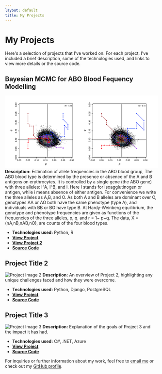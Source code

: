 ```yaml
---
layout: default
title: My Projects
---
```


# My Projects

Here's a selection of projects that I've worked on. For each project, I've included a brief description, some of the technologies used, and links to view more details or the source code.

## Bayesian MCMC for ABO Blood Fequency Modelling
![Bayesian MCMC for ABO Blood Fequency Modelling](ABOBlood.png)
**Description:** Estimation of allele frequencies in the ABO blood group, The ABO blood type is determined by the presence or absence of the A and B antigens on erythrocytes. It is controlled by a single gene (the ABO gene) with three alleles: I^A, I^B, and i. Here I stands for isoagglutinogen or antigen, while i means absence of either antigen. For convenience we write the three alleles as A,B, and O. As both A and B alleles are dominant over O, genotypes AA or AO both have the same phenotype (type A), and individuals with BB
or BO have type B. At Hardy-Weinberg equilibrium, the genotype and phenotype frequencies are given as functions of the frequencies of the three alleles, p, q, and r = 1− p−q. The data, X = (nA,nB,nAB,nO), are counts of the four blood types. 
- **Technologies used:** Python, R
- **[View Project](/documents/GeneCountingAlgorithmReport.pdf)**
- **[View Project 2](/documents/ABO-ML-MCMC.pdf)**
- **[Source Code](https://github.com/anabelyong/Monte-Carlo-Markov-Chain-methods)**

## Project Title 2
![Project Image 2](path/to/project2-image.png)
**Description:** An overview of Project 2, highlighting any unique challenges faced and how they were overcome.
- **Technologies used:** Python, Django, PostgreSQL
- **[View Project](URL-to-project-2)**
- **[Source Code](URL-to-source-code-2)**

## Project Title 3
![Project Image 3](path/to/project3-image.png)
**Description:** Explanation of the goals of Project 3 and the impact it has had.
- **Technologies used:** C#, .NET, Azure
- **[View Project](URL-to-project-3)**
- **[Source Code](URL-to-source-code-3)**

<!-- Repeat the structure above for additional projects -->

For inquiries or further information about my work, feel free to [email me](mailto:ucabyon@ucl.ac.uk) or check out my [GitHub profile](https://github.com/anabelyong).
